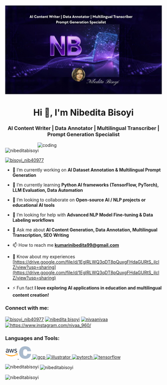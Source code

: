 ![logo](https://github.com/Nivaa234/Nibedita-Bisoyi/blob/main/NIBEDITA%20BISOYI%20(2).jpg)
<h1 align="center">Hi 👋, I'm Nibedita Bisoyi</h1>
<h3 align="center">AI Content Writer | Data Annotator | Multilingual Transcriber | Prompt Generation Specialist</h3>
<img align="right" alt="coding" width="400" src="https://user-
https://i.pinimg.com/originals/e7/26/c7/e726c74ac081eed50feee1433d12c998.gif">


<p align="left"> <img src="https://komarev.com/ghpvc/?username=nibeditabisoyi&label=Profile%20views&color=0e75b6&style=flat" alt="nibeditabisoyi" /> </p>

<p align="left"> <a href="https://twitter.com/bisoyi_nib40977" target="blank"><img src="https://img.shields.io/twitter/follow/bisoyi_nib40977?logo=twitter&style=for-the-badge" alt="bisoyi_nib40977" /></a> </p>

- 🔭 I’m currently working on **AI Dataset Annotation & Multilingual Prompt Generation**

- 🌱 I’m currently learning **Python AI frameworks (TensorFlow, PyTorch), LLM Evaluation, Data Automation**

- 👯 I’m looking to collaborate on **Open-source AI / NLP projects or educational AI tools**

- 🤝 I’m looking for help with **Advanced NLP Model Fine-tuning & Data Labeling workflows**

- 💬 Ask me about **AI Content Generation, Data Annotation, Multilingual Transcription, SEO Writing**

- 📫 How to reach me **kumarinibedita99@gmail.com**

- 📄 Know about my experiences [https://drive.google.com/file/d/1EglRLWQ3qDT8pQuxgFHdaGURtS_jlclZ/view?usp=sharing](https://drive.google.com/file/d/1EglRLWQ3qDT8pQuxgFHdaGURtS_jlclZ/view?usp=sharing)

- ⚡ Fun fact **I love exploring AI applications in education and multilingual content creation!**

<h3 align="left">Connect with me:</h3>
<p align="left">
<a href="https://twitter.com/bisoyi_nib40977" target="blank"><img align="center" src="https://raw.githubusercontent.com/rahuldkjain/github-profile-readme-generator/master/src/images/icons/Social/twitter.svg" alt="bisoyi_nib40977" height="30" width="40" /></a>
<a href="https://linkedin.com/in/nibedita bisoyi" target="blank"><img align="center" src="https://raw.githubusercontent.com/rahuldkjain/github-profile-readme-generator/master/src/images/icons/Social/linked-in-alt.svg" alt="nibedita bisoyi" height="30" width="40" /></a>
<a href="https://fb.com/nivaanivaa" target="blank"><img align="center" src="https://raw.githubusercontent.com/rahuldkjain/github-profile-readme-generator/master/src/images/icons/Social/facebook.svg" alt="nivaanivaa" height="30" width="40" /></a>
<a href="https://instagram.com/https://www.instagram.com/nivaa_960/" target="blank"><img align="center" src="https://raw.githubusercontent.com/rahuldkjain/github-profile-readme-generator/master/src/images/icons/Social/instagram.svg" alt="https://www.instagram.com/nivaa_960/" height="30" width="40" /></a>
</p>

<h3 align="left">Languages and Tools:</h3>
<p align="left"> <a href="https://aws.amazon.com" target="_blank" rel="noreferrer"> <img src="https://raw.githubusercontent.com/devicons/devicon/master/icons/amazonwebservices/amazonwebservices-original-wordmark.svg" alt="aws" width="40" height="40"/> </a> <a href="https://www.cprogramming.com/" target="_blank" rel="noreferrer"> <img src="https://raw.githubusercontent.com/devicons/devicon/master/icons/c/c-original.svg" alt="c" width="40" height="40"/> </a> <a href="https://cloud.google.com" target="_blank" rel="noreferrer"> <img src="https://www.vectorlogo.zone/logos/google_cloud/google_cloud-icon.svg" alt="gcp" width="40" height="40"/> </a> <a href="https://www.adobe.com/in/products/illustrator.html" target="_blank" rel="noreferrer"> <img src="https://www.vectorlogo.zone/logos/adobe_illustrator/adobe_illustrator-icon.svg" alt="illustrator" width="40" height="40"/> </a> <a href="https://pytorch.org/" target="_blank" rel="noreferrer"> <img src="https://www.vectorlogo.zone/logos/pytorch/pytorch-icon.svg" alt="pytorch" width="40" height="40"/> </a> <a href="https://www.tensorflow.org" target="_blank" rel="noreferrer"> <img src="https://www.vectorlogo.zone/logos/tensorflow/tensorflow-icon.svg" alt="tensorflow" width="40" height="40"/> </a> </p>

<p><img align="left" src="https://github-readme-stats.vercel.app/api/top-langs?username=nibeditabisoyi&show_icons=true&locale=en&layout=compact" alt="nibeditabisoyi" /></p>

<p>&nbsp;<img align="center" src="https://github-readme-stats.vercel.app/api?username=nibeditabisoyi&show_icons=true&locale=en" alt="nibeditabisoyi" /></p>

<p><img align="center" src="https://github-readme-streak-stats.herokuapp.com/?user=nibeditabisoyi&" alt="nibeditabisoyi" /></p>
